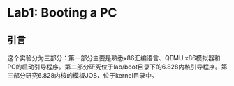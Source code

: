 # Lab1: Booting a PC
## 引言
这个实验分为三部分：第一部分主要是熟悉x86汇编语言、QEMU x86模拟器和PC的启动引导程序。第二部分研究位于lab/boot目录下的6.828内核引导程序。第三部分研究6.828内核的模板JOS，位于kernel目录中。
